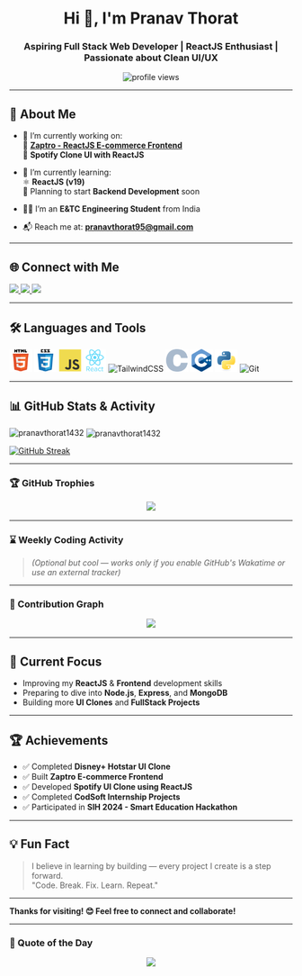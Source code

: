 <h1 align="center">Hi 👋, I'm Pranav Thorat</h1>
<h3 align="center">Aspiring Full Stack Web Developer | ReactJS Enthusiast | Passionate about Clean UI/UX</h3>

<p align="center">
  <img src="https://komarev.com/ghpvc/?username=pranavthorat1432&label=Profile%20Views&color=0e75b6&style=flat" alt="profile views" />
</p>

---

## 💫 About Me

- 🔭 I’m currently working on:  
  🎯 **[Zaptro - ReactJS E-commerce Frontend](https://github.com/PranavThorat1432/Zaptro-Ecommerce-FrontEnd-Website)**  
  🎵 **Spotify Clone UI with ReactJS**

- 🌱 I’m currently learning:  
  ⚛️ **ReactJS (v19)**  
  🧠 Planning to start **Backend Development** soon

- 👨‍🎓 I’m an **E&TC Engineering Student** from India  
- 📬 Reach me at: **pranavthorat95@gmail.com**

---

## 🌐 Connect with Me

<p align="left">
  <a href="https://www.linkedin.com/in/pranav-thorat/" target="_blank">
    <img src="https://img.shields.io/badge/LinkedIn-Pranav%20Thorat-blue?logo=linkedin&style=for-the-badge" />
  </a>
  <a href="mailto:pranavthorat95@gmail.com" target="_blank">
    <img src="https://img.shields.io/badge/Gmail-pranavthorat95@gmail.com-red?logo=gmail&style=for-the-badge" />
  </a>
  <a href="https://github.com/PranavThorat1432" target="_blank">
    <img src="https://img.shields.io/badge/GitHub-PranavThorat1432-black?logo=github&style=for-the-badge" />
  </a>
</p>

---

## 🛠️ Languages and Tools

<p align="left">
  <img src="https://raw.githubusercontent.com/devicons/devicon/master/icons/html5/html5-original-wordmark.svg" alt="HTML5" width="40" height="40"/>
  <img src="https://raw.githubusercontent.com/devicons/devicon/master/icons/css3/css3-original-wordmark.svg" alt="CSS3" width="40" height="40"/>
  <img src="https://raw.githubusercontent.com/devicons/devicon/master/icons/javascript/javascript-original.svg" alt="JavaScript" width="40" height="40"/>
  <img src="https://raw.githubusercontent.com/devicons/devicon/master/icons/react/react-original-wordmark.svg" alt="React" width="40" height="40"/>
  <img src="https://www.vectorlogo.zone/logos/tailwindcss/tailwindcss-icon.svg" alt="TailwindCSS" width="40" height="40"/>
  <img src="https://raw.githubusercontent.com/devicons/devicon/master/icons/c/c-original.svg" alt="C" width="40" height="40"/>
  <img src="https://raw.githubusercontent.com/devicons/devicon/master/icons/cplusplus/cplusplus-original.svg" alt="C++" width="40" height="40"/>
  <img src="https://raw.githubusercontent.com/devicons/devicon/master/icons/python/python-original.svg" alt="Python" width="40" height="40"/>
  <img src="https://www.vectorlogo.zone/logos/git-scm/git-scm-icon.svg" alt="Git" width="40" height="40"/>
</p>

---

## 📊 GitHub Stats & Activity

<p><img align="left" src="https://github-readme-stats.vercel.app/api/top-langs?username=pranavthorat1432&show_icons=true&locale=en&layout=compact" alt="pranavthorat1432" /></p>

<p>&nbsp;<img align="center" src="https://github-readme-stats.vercel.app/api?username=pranavthorat1432&show_icons=true&locale=en" alt="pranavthorat1432" /></p>

[![GitHub Streak](https://streak-stats.demolab.com/?user=pranavthorat1432&theme=radical&border_radius=5.5)](https://git.io/streak-stats)



---

### 🏆 GitHub Trophies

<p align="center">
  <img src="https://github-profile-trophy.vercel.app/?username=pranavthorat1432&theme=radical&margin-w=10&margin-h=10&no-frame=true" />
</p>

---

### ⌛ Weekly Coding Activity

> *(Optional but cool — works only if you enable GitHub's Wakatime or use an external tracker)*

<!--START_SECTION:waka-->
<!--END_SECTION:waka-->

---

### 📍 Contribution Graph

<p align="center">
  <img src="https://github-readme-activity-graph.vercel.app/graph?username=pranavthorat1432&theme=react-dark&bg_color=1A1B27&color=FFA500&line=00FFFF&point=FFFFFF&area=true&hide_border=true" />
</p>


---

## 🧠 Current Focus

- Improving my **ReactJS** & **Frontend** development skills  
- Preparing to dive into **Node.js**, **Express**, and **MongoDB**  
- Building more **UI Clones** and **FullStack Projects**

---

## 🏆 Achievements

- ✅ Completed **Disney+ Hotstar UI Clone**
- ✅ Built **Zaptro E-commerce Frontend**
- ✅ Developed **Spotify UI Clone using ReactJS**
- ✅ Completed **CodSoft Internship Projects**
- ✅ Participated in **SIH 2024 - Smart Education Hackathon**

---

## 💡 Fun Fact

> I believe in learning by building — every project I create is a step forward.  
> "Code. Break. Fix. Learn. Repeat."

---

**Thanks for visiting! 😊 Feel free to connect and collaborate!**

---

### 💬 Quote of the Day

<p align="center">
  <img src="https://quotes-github-readme.vercel.app/api?type=horizontal&theme=radical" />
</p>


